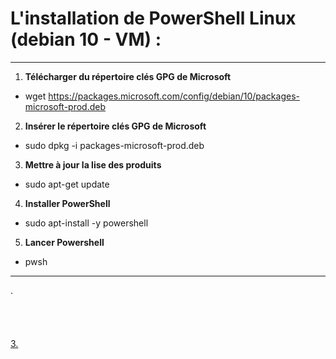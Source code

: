 # L'installation de PowerShell Linux (debian 10 - VM) : 
---
1. **Télécharger du répertoire clés GPG de Microsoft**
- wget https://packages.microsoft.com/config/debian/10/packages-microsoft-prod.deb
</ul>

2. **Insérer le répertoire clés GPG de Microsoft**
- sudo dpkg -i packages-microsoft-prod.deb
</ul>

3. **Mettre à jour la lise des produits**
- sudo apt-get update 

4. **Installer PowerShell**
- sudo apt-install -y powershell

5. **Lancer Powershell**
- pwsh
---
.
 <br/> 
 <br/> 
 <br/> 
 <br/> 
 <br/> 
[3.](https://github.com/Anescoo/Linux/blob/main/Installation.md)



